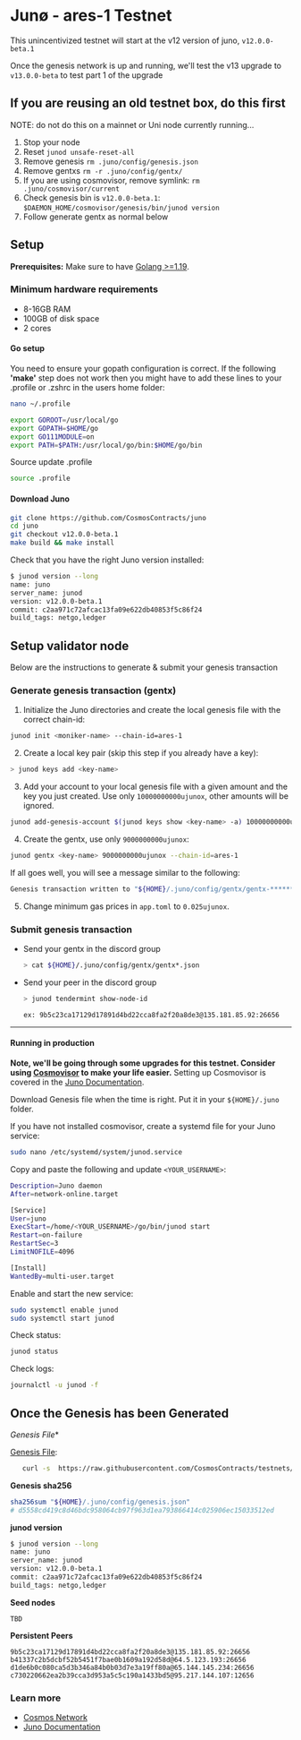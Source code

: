 # Junø - ares-1 Testnet

This unincentivized testnet will start at the v12 version of juno, `v12.0.0-beta.1`

Once the genesis network is up and running, we'll test the v13 upgrade to `v13.0.0-beta` to test part 1 of the upgrade

## If you are reusing an old testnet box, do this first

NOTE: do not do this on a mainnet or Uni node currently running...

1. Stop your node
2. Reset `junod unsafe-reset-all`
3. Remove genesis `rm .juno/config/genesis.json`
4. Remove gentxs `rm -r .juno/config/gentx/`
5. If you are using cosmovisor, remove symlink: `rm .juno/cosmovisor/current`
6. Check genesis bin is `v12.0.0-beta.1`: `$DAEMON_HOME/cosmovisor/genesis/bin/junod version`
7. Follow generate gentx as normal below

## Setup

**Prerequisites:** Make sure to have [Golang >=1.19](https://golang.org/).

### Minimum hardware requirements

- 8-16GB RAM
- 100GB of disk space
- 2 cores

#### Go setup

You need to ensure your gopath configuration is correct. If the following **'make'** step does not work then you might have to add these lines to your .profile or .zshrc in the users home folder:

```sh
nano ~/.profile
```

```bash
export GOROOT=/usr/local/go
export GOPATH=$HOME/go
export GO111MODULE=on
export PATH=$PATH:/usr/local/go/bin:$HOME/go/bin
```

Source update .profile

```sh
source .profile
```

#### Download Juno

```sh
git clone https://github.com/CosmosContracts/juno
cd juno
git checkout v12.0.0-beta.1
make build && make install
```

Check that you have the right Juno version installed:

```sh
$ junod version --long
name: juno
server_name: junod
version: v12.0.0-beta.1
commit: c2aa971c72afcac13fa09e622db40853f5c86f24
build_tags: netgo,ledger
```

## Setup validator node

Below are the instructions to generate & submit your genesis transaction

### Generate genesis transaction (gentx)

1. Initialize the Juno directories and create the local genesis file with the correct chain-id:

```bash
junod init <moniker-name> --chain-id=ares-1
```

2. Create a local key pair (skip this step if you already have a key):

```sh
> junod keys add <key-name>
```

3. Add your account to your local genesis file with a given amount and the key you just created. Use only `10000000000ujunox`, other amounts will be ignored.

```bash
junod add-genesis-account $(junod keys show <key-name> -a) 10000000000ujunox
```

4. Create the gentx, use only `9000000000ujunox`:

```bash
junod gentx <key-name> 9000000000ujunox --chain-id=ares-1
```

If all goes well, you will see a message similar to the following:

```bash
Genesis transaction written to "${HOME}/.juno/config/gentx/gentx-******.json"
```

5. Change minimum gas prices in `app.toml` to `0.025ujunox`.

### Submit genesis transaction

- Send your gentx in the discord group

  ```sh
  > cat ${HOME}/.juno/config/gentx/gentx*.json
  ```

- Send your peer in the discord group

  ```sh
  > junod tendermint show-node-id
  ```

  `ex: 9b5c23ca17129d17891d4bd22cca8fa2f20a8de3@135.181.85.92:26656`

---

#### Running in production

**Note, we'll be going through some upgrades for this testnet. Consider using [Cosmovisor](https://github.com/cosmos/cosmos-sdk/tree/master/cosmovisor) to make your life easier.** Setting up Cosmovisor is covered in the [Juno Documentation](https://docs.junochain.com/validators/setting-up-cosmovisor).

Download Genesis file when the time is right. Put it in your `${HOME}/.juno` folder.

If you have not installed cosmovisor, create a systemd file for your Juno service:

```sh
sudo nano /etc/systemd/system/junod.service
```

Copy and paste the following and update `<YOUR_USERNAME>`:

```sh
Description=Juno daemon
After=network-online.target

[Service]
User=juno
ExecStart=/home/<YOUR_USERNAME>/go/bin/junod start
Restart=on-failure
RestartSec=3
LimitNOFILE=4096

[Install]
WantedBy=multi-user.target
```

Enable and start the new service:

```sh
sudo systemctl enable junod
sudo systemctl start junod
```

Check status:

```sh
junod status
```

Check logs:

```sh
journalctl -u junod -f
```

## Once the Genesis has been Generated

*Genesis File**

[Genesis File](/ares-1/genesis.json):

```bash
   curl -s  https://raw.githubusercontent.com/CosmosContracts/testnets/main/ares-1/config/genesis.json > ~/.juno/config/genesis.json
```

**Genesis sha256**

```bash
sha256sum "${HOME}/.juno/config/genesis.json"
# d5558cd419c8d46bdc958064cb97f963d1ea793866414c025906ec15033512ed
```

**junod version**

```bash
$ junod version --long
name: juno
server_name: junod
version: v12.0.0-beta.1
commit: c2aa971c72afcac13fa09e622db40853f5c86f24
build_tags: netgo,ledger
```

**Seed nodes**

```text
TBD
```

**Persistent Peers**

```text
9b5c23ca17129d17891d4bd22cca8fa2f20a8de3@135.181.85.92:26656
b41337c2b5dcbf52b5451f7bae0b1609a192d58d@64.5.123.193:26656
d1de6b0c080ca5d3b346a84b0b03d7e3a19ff80a@65.144.145.234:26656
c730220662ea2b39cca3d953a5c5c190a1433bd5@95.217.144.107:12656
```

### Learn more

- [Cosmos Network](https://cosmos.network)
- [Juno Documentation](https://docs.junochain.com/)
